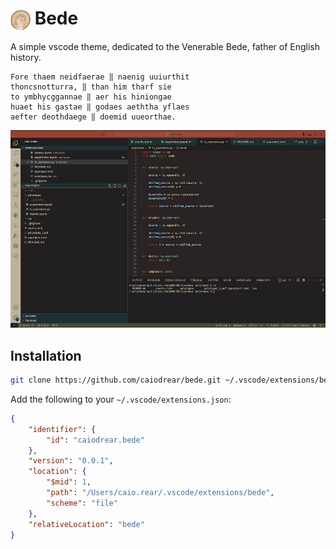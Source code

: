 <h1>
  <img src="https://github.com/caiodrear/bede/raw/HEAD/images/bede.png" width="32" height="32" style="vertical-align: middle;">
  Bede
</h1>

A simple vscode theme, dedicated to the Venerable Bede, father of English history.

```
Fore thaem neidfaerae ‖ naenig uuiurthit
thoncsnotturra, ‖ than him tharf sie
to ymbhycggannae ‖ aer his hiniongae
huaet his gastae ‖ godaes aeththa yflaes
aefter deothdaege ‖ doemid uueorthae.
```
<img src="https://github.com/caiodrear/bede/raw/HEAD/images/vscode.png">

## Installation

``` bash
git clone https://github.com/caiodrear/bede.git ~/.vscode/extensions/bede
```

Add the following to your `~/.vscode/extensions.json`:

``` json
{
    "identifier": {
        "id": "caiodrear.bede"
    },
    "version": "0.0.1",
    "location": {
        "$mid": 1,
        "path": "/Users/caio.rear/.vscode/extensions/bede",
        "scheme": "file"
    },
    "relativeLocation": "bede"
}
```